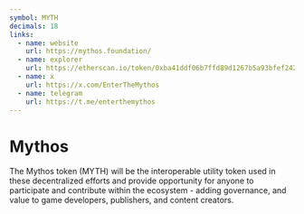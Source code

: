 ```yaml
---
symbol: MYTH
decimals: 18
links:
  - name: website
    url: https://mythos.foundation/
  - name: explorer
    url: https://etherscan.io/token/0xba41ddf06b7ffd89d1267b5a93bfef2424eb2003
  - name: x
    url: https://x.com/EnterTheMythos
  - name: telegram
    url: https://t.me/enterthemythos
---
```


# Mythos

The Mythos token (MYTH) will be the interoperable utility token used in these decentralized efforts and provide opportunity for anyone to participate and contribute within the ecosystem - adding governance, and value to game developers, publishers, and content creators.
